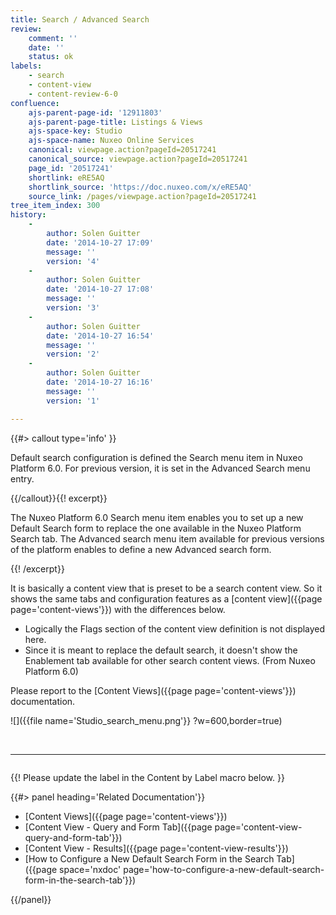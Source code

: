 ```yaml
---
title: Search / Advanced Search
review:
    comment: ''
    date: ''
    status: ok
labels:
    - search
    - content-view
    - content-review-6-0
confluence:
    ajs-parent-page-id: '12911803'
    ajs-parent-page-title: Listings & Views
    ajs-space-key: Studio
    ajs-space-name: Nuxeo Online Services
    canonical: viewpage.action?pageId=20517241
    canonical_source: viewpage.action?pageId=20517241
    page_id: '20517241'
    shortlink: eRE5AQ
    shortlink_source: 'https://doc.nuxeo.com/x/eRE5AQ'
    source_link: /pages/viewpage.action?pageId=20517241
tree_item_index: 300
history:
    -
        author: Solen Guitter
        date: '2014-10-27 17:09'
        message: ''
        version: '4'
    -
        author: Solen Guitter
        date: '2014-10-27 17:08'
        message: ''
        version: '3'
    -
        author: Solen Guitter
        date: '2014-10-27 16:54'
        message: ''
        version: '2'
    -
        author: Solen Guitter
        date: '2014-10-27 16:16'
        message: ''
        version: '1'

---
```

{{#> callout type='info' }}

Default search configuration is defined the Search menu item in Nuxeo Platform 6.0\. For previous version, it is set in the Advanced Search menu entry.

{{/callout}}{{! excerpt}}

The Nuxeo Platform 6.0 Search menu item enables you to set up a new Default Search form to replace the one available in the Nuxeo Platform Search tab. The Advanced search menu item available for previous versions of the platform enables to define a new Advanced search form.

{{! /excerpt}}

It is basically a content view that is preset to be a search content view. So it shows the same tabs and configuration features as a [content view]({{page page='content-views'}}) with the differences below.

*   Logically the Flags section of the content view definition is not displayed here.
*   Since it is meant to replace the default search, it doesn't show the Enablement tab available for other search content views. (From Nuxeo Platform 6.0)

Please report to the [Content Views]({{page page='content-views'}}) documentation.

![]({{file name='Studio_search_menu.png'}} ?w=600,border=true)

&nbsp;

* * *

<div class="row" data-equalizer data-equalize-on="medium"><div class="column medium-6">

{{! Please update the label in the Content by Label macro below. }}

{{#> panel heading='Related Documentation'}}

*   [Content Views]({{page page='content-views'}})
*   [Content View - Query and Form Tab]({{page page='content-view-query-and-form-tab'}})
*   [Content View - Results]({{page page='content-view-results'}})
*   [How to Configure a New Default Search Form in the Search Tab]({{page space='nxdoc' page='how-to-configure-a-new-default-search-form-in-the-search-tab'}})

{{/panel}}</div><div class="column medium-6">

&nbsp;

</div></div>
